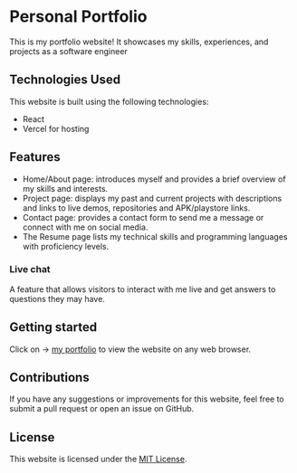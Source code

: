 # Personal Portfolio

This is my portfolio website! It showcases my skills, experiences, and projects as a software engineer

## Technologies Used

This website is built using the following technologies:

- React
- Vercel for hosting

## Features

- Home/About page: introduces myself and provides a brief overview of my skills and interests.
- Project page: displays my past and current projects with descriptions and links to live demos, repositories and APK/playstore links.
- Contact page: provides a contact form to send me a message or connect with me on social media.
- The Resume page lists my technical skills and programming languages with proficiency levels.

### Live chat

A feature that allows visitors to interact with me live and get answers to questions they may have. 

## Getting started

Click on -> [my portfolio](https://mrash.vercel.app/) to view the website on any web browser.

## Contributions

If you have any suggestions or improvements for this website, feel free to submit a pull request or open an issue on GitHub.

## License

This website is licensed under the [MIT License](https://opensource.org/licenses/MIT).
